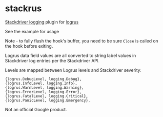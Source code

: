 # stackrus
[Stackdriver logging](https://cloud.google.com/logging/) plugin for [logrus](https://github.com/sirupsen/logrus)

See the example for usage

Note - to fully flush the hook's buffer, you need to be sure `Close` is called
on the hook before exiting.

Logrus data field values are all converted to string label values in
Stackdriver log entries per the Stackdriver API.

Levels are mapped between Logrus levels and Stackdriver severity:

	{logrus.DebugLevel, logging.Debug},
	{logrus.InfoLevel, logging.Info},
	{logrus.WarnLevel, logging.Warning},
	{logrus.ErrorLevel, logging.Error},
	{logrus.FatalLevel, logging.Critical},
	{logrus.PanicLevel, logging.Emergency},


Not an official Google product.